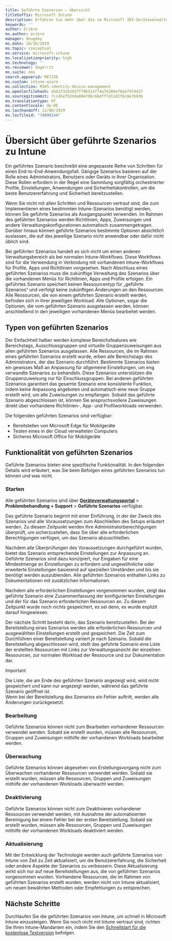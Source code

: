 ```yaml
---
title: Geführte Szenarien – Übersicht
titleSuffix: Microsoft Intune
description: Erfahren Sie mehr über die im Microsoft 365-Geräteverwaltungsportal verfügbaren geführten Szenarios zu Intune.
keywords: ''
author: Erikre
ms.author: erikre
manager: dougeby
ms.date: 10/16/2019
ms.topic: conceptual
ms.service: microsoft-intune
ms.localizationpriority: high
ms.technology: ''
ms.reviewer: dagerrit
ms.suite: ems
search.appverid: MET150
ms.custom: intune-azure
ms.collection: M365-identity-device-management
ms.openlocfilehash: ebb17324355fff9631ef74a76388ef0ab797d437
ms.sourcegitcommit: 7cc45ef52dda08479bc6bdff7d11d2f6c0e7b93b
ms.translationtype: HT
ms.contentlocale: de-DE
ms.lasthandoff: 12/06/2019
ms.locfileid: "74899144"
---
```

# <a name="intune-guided-scenarios-overview"></a>Übersicht über geführte Szenarios zu Intune 

Ein geführtes Szenario beschreibt eine angepasste Reihe von Schritten für einen End-to-End-Anwendungsfall. Gängige Szenarios basieren auf der Rolle eines Administrators, Benutzers oder Geräts in Ihrer Organisation. Diese Rollen erfordern in der Regel eine Sammlung sorgfältig orchestrierter Profile, Einstellungen, Anwendungen und Sicherheitskontrollen, um die beste Benutzererfahrung und Sicherheit bereitzustellen.    

Wenn Sie nicht mit allen Schritten und Ressourcen vertraut sind, die zum Implementieren eines bestimmten Intune-Szenarios benötigt werden, können Sie geführte Szenarios als Ausgangspunkt verwenden. Im Rahmen des geführten Szenarios werden Richtlinien, Apps, Zuweisungen und andere Verwaltungskonfigurationen automatisch zusammengetragen. Darüber hinaus können geführte Szenarios bestimmte Optionen absichtlich auslassen, die auf das jeweilige Szenario nicht anwendbar oder dafür nicht üblich sind. 

Bei geführten Szenarios handelt es sich nicht um einen anderen Verwaltungsbereich als bei normalen Intune-Workflows. Diese Workflows sind für die Verwendung in Verbindung mit vorhandenen Intune-Workflows für Profile, Apps und Richtlinien vorgesehen. Nach Abschluss eines geführten Szenarios muss die zukünftige Verwaltung des Szenarios über die vorhandenen Menüs für Richtlinien, Apps und Profile erfolgen. Ein geführtes Szenario speichert keinen Ressourcentyp für „geführte Szenarios“ und verfolgt keine zukünftigen Änderungen an den Ressourcen. Alle Ressourcen, die von einem geführten Szenario erstellt werden, befinden sich in ihrer jeweiligen Workload. Alle Optionen, sogar die Optionen, die vom geführten Szenario ausgelassen werden, können anschließend in den jeweiligen vorhandenen Menüs bearbeitet werden.  

## <a name="types-of-guided-scenarios"></a>Typen von geführten Szenarios 

Der Einfachheit halber werden komplexe Bereichsfeatures wie Bereichstags, Ausschlussgruppen und virtuelle Gruppenzuweisungen aus allen geführten Szenarios ausgelassen. Alle Ressourcen, die im Rahmen eines geführten Szenarios erstellt wurde, erben alle Bereichstags des Administrators, der das Szenario durchführt. Bestimmte Szenarios bieten ein gewisses Maß an Anpassung für allgemeine Einstellungen, um eng verwandte Szenarios zu behandeln. Diese Szenarios unterstützen die Gruppenzuweisung nur für Einschlussgruppen. Bei anderen geführten Szenarios garantiert das gesamte Szenario eine konsistente Funktion, indem keine Anpassung angeboten und automatisch eine neue Gruppe erstellt wird, um alle Zuweisungen zu empfangen. Sobald das geführte Szenario abgeschlossen ist, können Sie anspruchsvollere Zuweisungen direkt über vorhandene Richtlinien-, App- und Profilworkloads verwenden.  

Die folgenden geführten Szenarios sind verfügbar: 
- Bereitstellen von Microsoft Edge für Mobilgeräte 
- Testen eines in der Cloud verwalteten Computers
- Sicheres Microsoft Office für Mobilgeräte 

## <a name="guided-scenario-functionality"></a>Funktionalität von geführten Szenarios 

Geführte Szenarios bieten eine spezifische Funktionalität. In den folgenden Details wird erläutert, was Sie beim Befolgen eines geführten Szenarios tun können und was nicht.

### <a name="launching"></a>Starten  

Alle geführten Szenarios sind über **[Geräteverwaltungsportal](https://devicemanagement.microsoft.com)**  > **Problembehandlung + Support** > **Geführte Szenarios** verfügbar. 

Das geführte Szenario beginnt mit einer Einführung, in der der Zweck des Szenarios und alle Voraussetzungen zum Abschließen des Setups erläutert werden. Zu diesem Zeitpunkt werden Ihre Administratorberechtigungen überprüft, um sicherzustellen, dass Sie über alle erforderlichen Berechtigungen verfügen, um das Szenario abzuschließen.  

Nachdem alle Überprüfungen des Voraussetzungen durchgeführt wurden, bietet das Szenario entsprechende Einstellungen zur Anpassung an. Geführte Szenarios sind dazu konzipiert, nur Eingaben für eine Mindestmenge an Einstellungen zu erfordern und ungewöhnliche oder erweiterte Einstellungen basierend auf speziellen Umständen und bis sie benötigt werden auszublenden. Alle geführten Szenarios enthalten Links zu Dokumentationen mit zusätzlichen Informationen. 

Nachdem alle erforderlichen Einstellungen vorgenommen wurden, zeigt das geführte Szenario eine Zusammenfassung der konfigurierten Einstellungen und der für das Szenario erforderlichen Ressourcen an. Zu diesem Zeitpunkt wurde noch nichts gespeichert, es sei denn, es wurde explizit darauf hingewiesen.

Der nächste Schritt besteht darin, das Szenario bereitzustellen. Bei der Bereitstellung eines Szenarios werden alle erforderlichen Ressourcen und ausgewählten Einstellungen erstellt und gespeichert. Die Zeit zum Durchführen einer Bereitstellung variiert je nach Szenario. Sobald die Bereitstellung abgeschlossen wird, stellt das geführte Szenario eine Liste der erstellten Ressourcen mit Links zur Verwaltungsansicht der einzelnen Ressourcen, zur normalen Workload der Ressource und zur Dokumentation dar. 

> [!IMPORTANT]
> Die Liste, die am Ende des geführten Szenario angezeigt wird, wird nicht gespeichert und kann nur angezeigt werden, während das geführte Szenario geöffnet ist.  
Wenn bei der Bereitstellung des Szenarios ein Fehler auftritt, werden alle Änderungen zurückgesetzt. 

### <a name="editing"></a>Bearbeitung 

Geführte Szenarios können nicht zum Bearbeiten vorhandener Ressourcen verwendet werden. Sobald sie erstellt wurden, müssen alle Ressourcen, Gruppen und Zuweisungen mithilfe der vorhandenen Workloads bearbeitet werden.

### <a name="monitoring"></a>Überwachung 

Geführte Szenarios können abgesehen von Erstellungsvorgang nicht zum Überwachen vorhandener Ressourcen verwendet werden. Sobald sie erstellt wurden, müssen alle Ressourcen, Gruppen und Zuweisungen mithilfe der vorhandenen Workloads überwacht werden. 

### <a name="retiring"></a>Deaktivierung 

Geführte Szenarios können nicht zum Deaktivieren vorhandener Ressourcen verwendet werden, mit Ausnahme der automatisierten Bereinigung bei einem Fehler bei der ersten Bereitstellung. Sobald sie erstellt wurden, müssen alle Ressourcen, Gruppen und Zuweisungen mithilfe der vorhandenen Workloads deaktiviert werden. 

### <a name="updating"></a>Aktualisierung

Mit der Entwicklung der Technologie werden auch geführte Szenarios von Intune von Zeit zu Zeit aktualisiert, um die Benutzererfahrung, die Sicherheit oder andere Aspekte der Szenarios zu verbessern. Diese Aktualisierung wirkt sich nur auf neue Bereitstellungen aus, die von geführten Szenarios vorgenommen wurden. Vorhandene Ressourcen, die im Rahmen von geführten Szenarios erstellt wurden, werden nicht von Intune aktualisiert, um neuen bewährten Methoden oder Empfehlungen zu entsprechen.  

## <a name="next-steps"></a>Nächste Schritte

Durchlaufen Sie die geführten Szenarios von Intune, um schnell in Microsoft Intune einzusteigen. Wenn Sie noch nicht mit Intune vertraut sind, richten Sie Ihren Intune-Mandanten ein, indem Sie den [Schnellstart für die kostenlose Testversion](free-trial-sign-up.md) befolgen.
